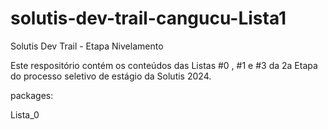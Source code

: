 # solutis-dev-trail-cangucu-Lista1
Solutis Dev Trail - Etapa Nivelamento

Este respositório contém os conteúdos das Listas #0 , #1 e #3 da 2a Etapa do processo seletivo de estágio da Solutis 2024.

packages:

Lista_0
